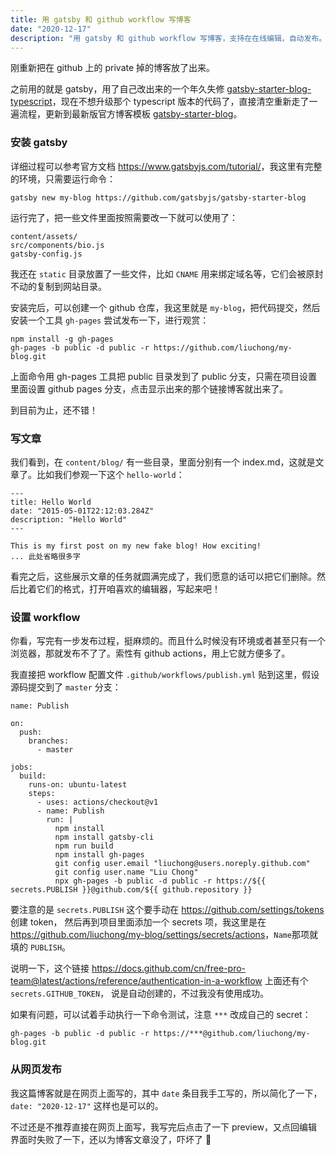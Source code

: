```yaml
---
title: 用 gatsby 和 github workflow 写博客
date: "2020-12-17"
description: "用 gatsby 和 github workflow 写博客，支持在在线编辑，自动发布。"
---
```


刚重新把在 github 上的 private 掉的博客放了出来。

之前用的就是 gatsby，用了自己改出来的一个年久失修 [gatsby-starter-blog-typescript](https://github.com/liuchong/gatsby-starter-blog-typescript)，现在不想升级那个 typescript 版本的代码了，直接清空重新走了一遍流程，更新到最新版官方博客模板 [gatsby-starter-blog](https://github.com/gatsbyjs/gatsby-starter-blog)。

### 安装 gatsby

详细过程可以参考官方文档 <https://www.gatsbyjs.com/tutorial/>，我这里有完整的环境，只需要运行命令：

```
gatsby new my-blog https://github.com/gatsbyjs/gatsby-starter-blog
```

运行完了，把一些文件里面按照需要改一下就可以使用了：

```
content/assets/
src/components/bio.js
gatsby-config.js
```

我还在 `static` 目录放置了一些文件，比如 `CNAME` 用来绑定域名等，它们会被原封不动的复制到网站目录。

安装完后，可以创建一个 github 仓库，我这里就是 `my-blog`，把代码提交，然后安装一个工具 `gh-pages` 尝试发布一下，进行观赏：

```
npm install -g gh-pages
gh-pages -b public -d public -r https://github.com/liuchong/my-blog.git
```

上面命令用 gh-pages 工具把 public 目录发到了 public 分支，只需在项目设置里面设置 github pages 分支，点击显示出来的那个链接博客就出来了。

到目前为止，还不错！

### 写文章

我们看到，在 `content/blog/` 有一些目录，里面分别有一个 index.md，这就是文章了。比如我们参观一下这个 `hello-world`：

```
---
title: Hello World
date: "2015-05-01T22:12:03.284Z"
description: "Hello World"
---

This is my first post on my new fake blog! How exciting!
... 此处省略很多字
```

看完之后，这些展示文章的任务就圆满完成了，我们愿意的话可以把它们删除。然后比着它们的格式，打开咱喜欢的编辑器，写起来吧！

### 设置 workflow

你看，写完有一步发布过程，挺麻烦的。而且什么时候没有环境或者甚至只有一个浏览器，那就发布不了了。索性有 github actions，用上它就方便多了。

我直接把 workflow 配置文件 `.github/workflows/publish.yml` 贴到这里，假设源码提交到了 `master` 分支：

```
name: Publish

on:
  push:
    branches:
      - master

jobs:
  build:
    runs-on: ubuntu-latest
    steps:
      - uses: actions/checkout@v1
      - name: Publish
        run: |
          npm install
          npm install gatsby-cli
          npm run build
          npm install gh-pages
          git config user.email "liuchong@users.noreply.github.com"
          git config user.name "Liu Chong"
          npx gh-pages -b public -d public -r https://${{ secrets.PUBLISH }}@github.com/${{ github.repository }}
```

要注意的是 `secrets.PUBLISH` 这个要手动在 <https://github.com/settings/tokens> 创建 token，
然后再到项目里面添加一个 secrets 项，我这里是在 <https://github.com/liuchong/my-blog/settings/secrets/actions>，`Name`那项就填的 `PUBLISH`。

说明一下，这个链接 <https://docs.github.com/cn/free-pro-team@latest/actions/reference/authentication-in-a-workflow> 上面还有个 `secrets.GITHUB_TOKEN`，
说是自动创建的，不过我没有使用成功。

如果有问题，可以试着手动执行一下命令测试，注意 `***` 改成自己的 secret：

```
gh-pages -b public -d public -r https://***@github.com/liuchong/my-blog.git
```

### 从网页发布

我这篇博客就是在网页上面写的，其中 `date` 条目我手工写的，所以简化了一下，`date: "2020-12-17"` 这样也是可以的。

不过还是不推荐直接在网页上面写，我写完后点击了一下 preview，又点回编辑界面时失败了一下，还以为博客文章没了，吓坏了 👀
